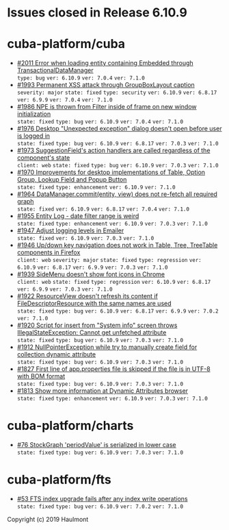 # Issues closed in Release 6.10.9

# cuba-platform/cuba

* [#2011 Error when loading entity containing Embedded through TransactionalDataManager](https://github.com/cuba-platform/cuba/issues/2011) \
    `type: bug` `ver: 6.10.9` `ver: 7.0.4` `ver: 7.1.0` 
* [#1993 Permanent XSS attack through GroupBoxLayout caption](https://github.com/cuba-platform/cuba/issues/1993) \
    `severity: major` `state: fixed` `type: security` `ver: 6.10.9` `ver: 6.8.17` `ver: 6.9.9` `ver: 7.0.4` `ver: 7.1.0` 
* [#1986 NPE is thrown from Filter inside of frame on new window initialization](https://github.com/cuba-platform/cuba/issues/1986) \
    `state: fixed` `type: bug` `ver: 6.10.9` `ver: 7.0.4` `ver: 7.1.0` 
* [#1976 Desktop "Unexpected exception" dialog doesn't open before user is logged in](https://github.com/cuba-platform/cuba/issues/1976) \
    `state: fixed` `type: bug` `ver: 6.10.9` `ver: 6.8.17` `ver: 7.0.3` `ver: 7.1.0` 
* [#1973 SuggestionField's action handlers are called regardless of the component's state](https://github.com/cuba-platform/cuba/issues/1973) \
    `client: web` `state: fixed` `type: bug` `ver: 6.10.9` `ver: 7.0.3` `ver: 7.1.0` 
* [#1970 Improvements for desktop implementations of Table, Option Group, Lookup Field and Popup Button](https://github.com/cuba-platform/cuba/issues/1970) \
    `state: fixed` `type: enhancement` `ver: 6.10.9` `ver: 7.1.0` 
* [#1964 DataManager.commit(entity, view) does not re-fetch all required graph](https://github.com/cuba-platform/cuba/issues/1964) \
    `state: fixed` `ver: 6.10.9` `ver: 6.8.17` `ver: 7.0.4` `ver: 7.1.0` 
* [#1955 Entity Log - date filter range is weird](https://github.com/cuba-platform/cuba/issues/1955) \
    `state: fixed` `type: enhancement` `ver: 6.10.9` `ver: 7.0.3` `ver: 7.1.0` 
* [#1947 Adjust logging levels in Emailer](https://github.com/cuba-platform/cuba/issues/1947) \
    `state: fixed` `ver: 6.10.9` `ver: 7.0.3` `ver: 7.1.0` 
* [#1946 Up/down key navigation does not work in Table, Tree, TreeTable components in Firefox](https://github.com/cuba-platform/cuba/issues/1946) \
    `client: web` `severity: major` `state: fixed` `type: regression` `ver: 6.10.9` `ver: 6.8.17` `ver: 6.9.9` `ver: 7.0.3` `ver: 7.1.0` 
* [#1939 SideMenu doesn't show font icons in Chrome](https://github.com/cuba-platform/cuba/issues/1939) \
    `client: web` `state: fixed` `type: regression` `ver: 6.10.9` `ver: 6.8.17` `ver: 6.9.9` `ver: 7.0.3` `ver: 7.1.0` 
* [#1922 ResourceView doesn't refresh its content if FileDescriptorResource with the same names are used](https://github.com/cuba-platform/cuba/issues/1922) \
    `state: fixed` `type: bug` `ver: 6.10.9` `ver: 6.8.17` `ver: 6.9.9` `ver: 7.0.2` `ver: 7.1.0` 
* [#1920 Script for insert from "System info" screen throws IllegalStateException: Cannot get unfetched attribute](https://github.com/cuba-platform/cuba/issues/1920) \
    `state: fixed` `type: bug` `ver: 6.10.9` `ver: 7.0.3` `ver: 7.1.0` 
* [#1912 NullPointerException while try to manually create field for collection dynamic attribute](https://github.com/cuba-platform/cuba/issues/1912) \
    `state: fixed` `type: bug` `ver: 6.10.9` `ver: 7.0.3` `ver: 7.1.0` 
* [#1827 First line of app.properties file is skipped if the file is in UTF-8 with BOM format ](https://github.com/cuba-platform/cuba/issues/1827) \
    `state: fixed` `type: bug` `ver: 6.10.9` `ver: 7.0.3` `ver: 7.1.0` 
* [#1813 Show more information at Dynamic Attributes browser](https://github.com/cuba-platform/cuba/issues/1813) \
    `state: fixed` `type: enhancement` `ver: 6.10.9` `ver: 7.0.3` `ver: 7.1.0` 

# cuba-platform/charts

* [#76 StockGraph 'periodValue' is serialized in lower case](https://github.com/cuba-platform/charts/issues/76) \
    `state: fixed` `type: bug` `ver: 6.10.9` `ver: 7.0.3` `ver: 7.1.0` 

# cuba-platform/fts

* [#53 FTS index upgrade fails after any index write operations](https://github.com/cuba-platform/fts/issues/53) \
    `state: fixed` `type: bug` `ver: 6.10.9` `ver: 7.0.2` `ver: 7.1.0` 


Copyright (c) 2019 Haulmont
